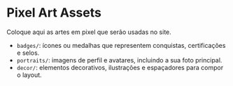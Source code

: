 # Pixel Art Assets

Coloque aqui as artes em pixel que serão usadas no site.

- `badges/`: ícones ou medalhas que representem conquistas, certificações e selos.
- `portraits/`: imagens de perfil e avatares, incluindo a sua foto principal.
- `decor/`: elementos decorativos, ilustrações e espaçadores para compor o layout.
